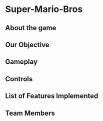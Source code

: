 # Super-Mario-Bros

## About the game

## Our Objective

## Gameplay

## Controls

## List of Features Implemented

## Team Members
